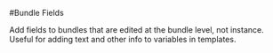 #Bundle Fields

Add fields to bundles that are edited at the bundle level, not instance.  Useful for adding text and other info to variables in templates.